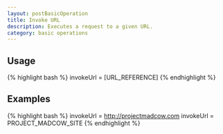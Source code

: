 ```yaml
---
layout: postBasicOperation
title: Invoke URL
description: Executes a request to a given URL.
category: basic operations
---
```


## Usage
{% highlight bash %}
invokeUrl = [URL_REFERENCE]
{% endhighlight %}


## Examples
{% highlight bash %}
invokeUrl = http://projectmadcow.com
invokeUrl = PROJECT_MADCOW_SITE
{% endhighlight %}